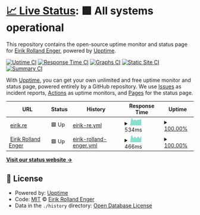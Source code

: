 # [📈 Live Status](https://engeir.github.io/upptime): <!--live status--> **🟩 All systems operational**

This repository contains the open-source uptime monitor and status page for [Eirik Rolland Enger](linkedin.com/in/eirik-rolland-enger/), powered by [Upptime](https://github.com/upptime/upptime).

[![Uptime CI](https://github.com/engeir/upptime/workflows/Uptime%20CI/badge.svg)](https://github.com/engeir/upptime/actions?query=workflow%3A%22Uptime+CI%22)
[![Response Time CI](https://github.com/engeir/upptime/workflows/Response%20Time%20CI/badge.svg)](https://github.com/engeir/upptime/actions?query=workflow%3A%22Response+Time+CI%22)
[![Graphs CI](https://github.com/engeir/upptime/workflows/Graphs%20CI/badge.svg)](https://github.com/engeir/upptime/actions?query=workflow%3A%22Graphs+CI%22)
[![Static Site CI](https://github.com/engeir/upptime/workflows/Static%20Site%20CI/badge.svg)](https://github.com/engeir/upptime/actions?query=workflow%3A%22Static+Site+CI%22)
[![Summary CI](https://github.com/engeir/upptime/workflows/Summary%20CI/badge.svg)](https://github.com/engeir/upptime/actions?query=workflow%3A%22Summary+CI%22)

With [Upptime](https://upptime.js.org), you can get your own unlimited and free uptime monitor and status page, powered entirely by a GitHub repository. We use [Issues](https://github.com/engeir/upptime/issues) as incident reports, [Actions](https://github.com/engeir/upptime/actions) as uptime monitors, and [Pages](https://engeir.github.io/upptime) for the status page.

<!--start: status pages-->
<!-- This summary is generated by Upptime (https://github.com/upptime/upptime) -->
<!-- Do not edit this manually, your changes will be overwritten -->
<!-- prettier-ignore -->
| URL | Status | History | Response Time | Uptime |
| --- | ------ | ------- | ------------- | ------ |
| <img alt="" src="https://icons.duckduckgo.com/ip3/eirik.re.ico" height="13"> [eirik.re](https://eirik.re) | 🟩 Up | [eirik-re.yml](https://github.com/engeir/upptime/commits/HEAD/history/eirik-re.yml) | <details><summary><img alt="Response time graph" src="./graphs/eirik-re/response-time-week.png" height="20"> 534ms</summary><br><a href="https://engeir.github.io/upptime/history/eirik-re"><img alt="Response time 619" src="https://img.shields.io/endpoint?url=https%3A%2F%2Fraw.githubusercontent.com%2Fengeir%2Fupptime%2FHEAD%2Fapi%2Feirik-re%2Fresponse-time.json"></a><br><a href="https://engeir.github.io/upptime/history/eirik-re"><img alt="24-hour response time 602" src="https://img.shields.io/endpoint?url=https%3A%2F%2Fraw.githubusercontent.com%2Fengeir%2Fupptime%2FHEAD%2Fapi%2Feirik-re%2Fresponse-time-day.json"></a><br><a href="https://engeir.github.io/upptime/history/eirik-re"><img alt="7-day response time 534" src="https://img.shields.io/endpoint?url=https%3A%2F%2Fraw.githubusercontent.com%2Fengeir%2Fupptime%2FHEAD%2Fapi%2Feirik-re%2Fresponse-time-week.json"></a><br><a href="https://engeir.github.io/upptime/history/eirik-re"><img alt="30-day response time 622" src="https://img.shields.io/endpoint?url=https%3A%2F%2Fraw.githubusercontent.com%2Fengeir%2Fupptime%2FHEAD%2Fapi%2Feirik-re%2Fresponse-time-month.json"></a><br><a href="https://engeir.github.io/upptime/history/eirik-re"><img alt="1-year response time 619" src="https://img.shields.io/endpoint?url=https%3A%2F%2Fraw.githubusercontent.com%2Fengeir%2Fupptime%2FHEAD%2Fapi%2Feirik-re%2Fresponse-time-year.json"></a></details> | <details><summary><a href="https://engeir.github.io/upptime/history/eirik-re">100.00%</a></summary><a href="https://engeir.github.io/upptime/history/eirik-re"><img alt="All-time uptime 100.00%" src="https://img.shields.io/endpoint?url=https%3A%2F%2Fraw.githubusercontent.com%2Fengeir%2Fupptime%2FHEAD%2Fapi%2Feirik-re%2Fuptime.json"></a><br><a href="https://engeir.github.io/upptime/history/eirik-re"><img alt="24-hour uptime 100.00%" src="https://img.shields.io/endpoint?url=https%3A%2F%2Fraw.githubusercontent.com%2Fengeir%2Fupptime%2FHEAD%2Fapi%2Feirik-re%2Fuptime-day.json"></a><br><a href="https://engeir.github.io/upptime/history/eirik-re"><img alt="7-day uptime 100.00%" src="https://img.shields.io/endpoint?url=https%3A%2F%2Fraw.githubusercontent.com%2Fengeir%2Fupptime%2FHEAD%2Fapi%2Feirik-re%2Fuptime-week.json"></a><br><a href="https://engeir.github.io/upptime/history/eirik-re"><img alt="30-day uptime 100.00%" src="https://img.shields.io/endpoint?url=https%3A%2F%2Fraw.githubusercontent.com%2Fengeir%2Fupptime%2FHEAD%2Fapi%2Feirik-re%2Fuptime-month.json"></a><br><a href="https://engeir.github.io/upptime/history/eirik-re"><img alt="1-year uptime 100.00%" src="https://img.shields.io/endpoint?url=https%3A%2F%2Fraw.githubusercontent.com%2Fengeir%2Fupptime%2FHEAD%2Fapi%2Feirik-re%2Fuptime-year.json"></a></details>
| <img alt="" src="https://icons.duckduckgo.com/ip3/eirikenger.xyz.ico" height="13"> [Eirik Rolland Enger](https://eirikenger.xyz) | 🟩 Up | [eirik-rolland-enger.yml](https://github.com/engeir/upptime/commits/HEAD/history/eirik-rolland-enger.yml) | <details><summary><img alt="Response time graph" src="./graphs/eirik-rolland-enger/response-time-week.png" height="20"> 466ms</summary><br><a href="https://engeir.github.io/upptime/history/eirik-rolland-enger"><img alt="Response time 607" src="https://img.shields.io/endpoint?url=https%3A%2F%2Fraw.githubusercontent.com%2Fengeir%2Fupptime%2FHEAD%2Fapi%2Feirik-rolland-enger%2Fresponse-time.json"></a><br><a href="https://engeir.github.io/upptime/history/eirik-rolland-enger"><img alt="24-hour response time 522" src="https://img.shields.io/endpoint?url=https%3A%2F%2Fraw.githubusercontent.com%2Fengeir%2Fupptime%2FHEAD%2Fapi%2Feirik-rolland-enger%2Fresponse-time-day.json"></a><br><a href="https://engeir.github.io/upptime/history/eirik-rolland-enger"><img alt="7-day response time 466" src="https://img.shields.io/endpoint?url=https%3A%2F%2Fraw.githubusercontent.com%2Fengeir%2Fupptime%2FHEAD%2Fapi%2Feirik-rolland-enger%2Fresponse-time-week.json"></a><br><a href="https://engeir.github.io/upptime/history/eirik-rolland-enger"><img alt="30-day response time 541" src="https://img.shields.io/endpoint?url=https%3A%2F%2Fraw.githubusercontent.com%2Fengeir%2Fupptime%2FHEAD%2Fapi%2Feirik-rolland-enger%2Fresponse-time-month.json"></a><br><a href="https://engeir.github.io/upptime/history/eirik-rolland-enger"><img alt="1-year response time 628" src="https://img.shields.io/endpoint?url=https%3A%2F%2Fraw.githubusercontent.com%2Fengeir%2Fupptime%2FHEAD%2Fapi%2Feirik-rolland-enger%2Fresponse-time-year.json"></a></details> | <details><summary><a href="https://engeir.github.io/upptime/history/eirik-rolland-enger">100.00%</a></summary><a href="https://engeir.github.io/upptime/history/eirik-rolland-enger"><img alt="All-time uptime 99.92%" src="https://img.shields.io/endpoint?url=https%3A%2F%2Fraw.githubusercontent.com%2Fengeir%2Fupptime%2FHEAD%2Fapi%2Feirik-rolland-enger%2Fuptime.json"></a><br><a href="https://engeir.github.io/upptime/history/eirik-rolland-enger"><img alt="24-hour uptime 100.00%" src="https://img.shields.io/endpoint?url=https%3A%2F%2Fraw.githubusercontent.com%2Fengeir%2Fupptime%2FHEAD%2Fapi%2Feirik-rolland-enger%2Fuptime-day.json"></a><br><a href="https://engeir.github.io/upptime/history/eirik-rolland-enger"><img alt="7-day uptime 100.00%" src="https://img.shields.io/endpoint?url=https%3A%2F%2Fraw.githubusercontent.com%2Fengeir%2Fupptime%2FHEAD%2Fapi%2Feirik-rolland-enger%2Fuptime-week.json"></a><br><a href="https://engeir.github.io/upptime/history/eirik-rolland-enger"><img alt="30-day uptime 100.00%" src="https://img.shields.io/endpoint?url=https%3A%2F%2Fraw.githubusercontent.com%2Fengeir%2Fupptime%2FHEAD%2Fapi%2Feirik-rolland-enger%2Fuptime-month.json"></a><br><a href="https://engeir.github.io/upptime/history/eirik-rolland-enger"><img alt="1-year uptime 99.87%" src="https://img.shields.io/endpoint?url=https%3A%2F%2Fraw.githubusercontent.com%2Fengeir%2Fupptime%2FHEAD%2Fapi%2Feirik-rolland-enger%2Fuptime-year.json"></a></details>

<!--end: status pages-->

[**Visit our status website →**](https://engeir.github.io/upptime)

## 📄 License

- Powered by: [Upptime](https://github.com/upptime/upptime)
- Code: [MIT](./LICENSE) © [Eirik Rolland Enger](linkedin.com/in/eirik-rolland-enger/)
- Data in the `./history` directory: [Open Database License](https://opendatacommons.org/licenses/odbl/1-0/)
